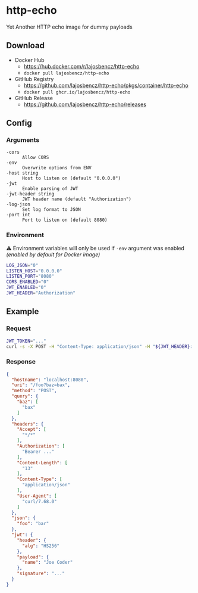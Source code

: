 # http-echo
Yet Another HTTP echo image for dummy payloads


## Download

- Docker Hub
    - https://hub.docker.com/r/lajosbencz/http-echo
    - `docker pull lajosbencz/http-echo`
- GitHub Registry
    - https://github.com/lajosbencz/http-echo/pkgs/container/http-echo
    - `docker pull ghcr.io/lajosbencz/http-echo`
- GitHub Release
    - https://github.com/lajosbencz/http-echo/releases

## Config


### Arguments

```
-cors
      Allow CORS
-env
      Overwrite options from ENV
-host string
      Host to listen on (default "0.0.0.0")
-jwt
      Enable parsing of JWT
-jwt-header string
      JWT header name (default "Authorization")
-log-json
      Set log format to JSON
-port int
      Port to listen on (default 8080)
```


### Environment

⚠️ Environment variables will only be used if `-env` argument was enabled _(enabled by default for Docker image)_

```bash 
LOG_JSON="0"
LISTEN_HOST="0.0.0.0"
LISTEN_PORT="8080"
CORS_ENABLED="0"
JWT_ENABLED="0"
JWT_HEADER="Authorization"
```


## Example


### Request

```bash
JWT_TOKEN="..."
curl -s -X POST -H "Content-Type: application/json" -H "${JWT_HEADER}: Bearer ${JWT_TOKEN}" http://localhost:${LISTEN_PORT}/foo?baz=bax -d '{"foo":"bar"}'
```


### Response

```json
{
  "hostname": "localhost:8080",
  "uri": "/foo?baz=bax",
  "method": "POST",
  "query": {
    "baz": [
      "bax"
    ]
  },
  "headers": {
    "Accept": [
      "*/*"
    ],
    "Authorization": [
      "Bearer ..."
    ],
    "Content-Length": [
      "13"
    ],
    "Content-Type": [
      "application/json"
    ],
    "User-Agent": [
      "curl/7.68.0"
    ]
  },
  "json": {
    "foo": "bar"
  },
  "jwt": {
    "header": {
      "alg": "HS256"
    },
    "payload": {
      "name": "Joe Coder"
    },
    "signature": "..."
  }
}
```
